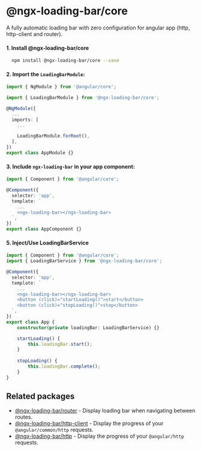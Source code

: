 # @ngx-loading-bar/core

A fully automatic loading bar with zero configuration for angular app (http, http-client and router).

#### 1. Install @ngx-loading-bar/core
```bash
  npm install @ngx-loading-bar/core --save
```

#### 2. Import the `LoadingBarModule`:

```ts
import { NgModule } from '@angular/core';

import { LoadingBarModule } from '@ngx-loading-bar/core';

@NgModule({
  ...
  imports: [
    ...

    LoadingBarModule.forRoot(),
  ],
})
export class AppModule {}
```

#### 3. Include `ngx-loading-bar` in your app component:

```ts
import { Component } from '@angular/core';

@Component({
  selector: 'app',
  template: `
    ...
    <ngx-loading-bar></ngx-loading-bar>
  `,
})
export class AppComponent {}

```

#### 5. Inject/Use LoadingBarService

```ts
import { Component } from '@angular/core';
import { LoadingBarService } from '@ngx-loading-bar/core';

@Component({
  selector: 'app',
  template: `
    ...
    <ngx-loading-bar></ngx-loading-bar>
    <button (click)="startLoading()">start</button>
    <button (click)="stopLoading()">stop</button>
  `,
})
export class App {
    constructor(private loadingBar: LoadingBarService) {}

    startLoading() {
        this.loadingBar.start();
    }
    
    stopLoading() {
        this.loadingBar.complete();
    }
}
```

## Related packages
- [@ngx-loading-bar/router](./../../packages/router/README.md) - Display loading bar when navigating between routes.
- [@ngx-loading-bar/http-client](./../../packages/http-client/README.md) - Display the progress of your `@angular/common/http` requests.
- [@ngx-loading-bar/http](./../../packages/http/README.md) - Display the progress of your `@angular/http` requests.
